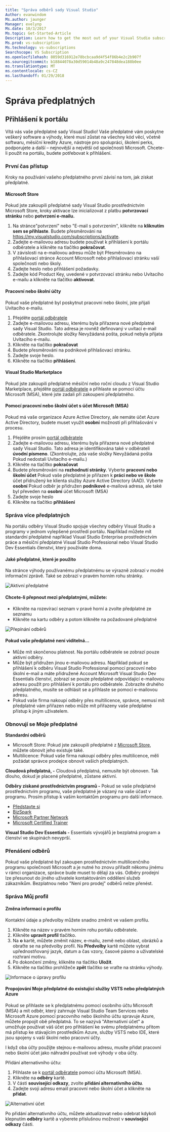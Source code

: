 ```yaml
---
title: "Správa odběrů sady Visual Studio"
Author: evanwindom
Ms.author: jaunger
Manager: evelynp
Ms.date: 10/3/2017
Ms.topic: Get-Started-Article
Description: Learn how to get the most out of your Visual Studio subscriptions.
Ms.prod: vs-subscription
Ms.technology: vs-subscriptions
Searchscope: VS Subscription
ms.openlocfilehash: 8059d316912e78bcbcaa9d4f54f86b4e2c2b907f
ms.sourcegitcommit: b18844078a30d59014b48a9c247848dea188b0ee
ms.translationtype: MT
ms.contentlocale: cs-CZ
ms.lasthandoff: 01/29/2018
---
```

# <a name="managing-subscriptions"></a>Správa předplatných
## <a name="signing-in-to-the-portal"></a>Přihlášení k portálu
Vítá vás vaše předplatné sady Visual Studio!  Vaše předplatné vám poskytne veškerý software a výhody, které musí zůstat na všechny kód věcí, včetně softwaru, měsíční kredity Azure, nástroje pro spolupráci, školení perks, podporujete a další – nejnovější a největší od společnosti Microsoft.  Chcete-li použít na portálu, budete potřebovat k přihlášení.
### <a name="first-time-access"></a>První čas přístup
Kroky na používání vašeho předplatného první závisí na tom, jak získat předplatné.  
#### <a name="microsoft-store"></a>Microsoft Store
Pokud jste zakoupili předplatné sady Visual Studio prostřednictvím Microsoft Store, kroky aktivace lze inicializovat z platbu **potvrzovací stránku** nebo **potvrzení e-mailu.**  
1.  Na stránce"potvrzení" nebo "E-mail s potvrzením", klikněte na **kliknutím sem se přihlaste**.  Budete přesměrováni na https://my.visualstudio.com/subscriptions/activate.
2.  Zadejte e-mailovou adresu budete používat k přihlášení k portálu odběratele a klikněte na tlačítko **pokračovat**.
3.  V závislosti na e-mailovou adresu může být Přesměrováno na přihlašovací stránce Account Microsoft nebo přihlašovací stránku vaší společnosti nebo školy.
4.  Zadejte heslo nebo přihlášení požadavky.
5.  Zadejte kód Product Key, uvedené v potvrzovací stránku nebo Uvítacího e-mailu a klikněte na tlačítko **aktivovat**.

#### <a name="workschool-accounts"></a>Pracovní nebo školní účty
Pokud vaše předplatné byl poskytnut pracovní nebo školní, jste přijali Uvítacího e-mailu.  
1.  Přejděte [portál odběratele](https://my.visualstudio.com/)
2.  Zadejte e-mailovou adresu, kterému byla přiřazena nové předplatné sady Visual Studio. Tato adresa je rovněž definovaný v uvítací e-mail odběratele. Zkontrolujte složky Nevyžádaná pošta, pokud nebyla přijata Uvítacího e-mailu.
3.  Klikněte na tlačítko **pokračovat**
4.  Budete přesměrováni na podnikové přihlašovací stránku.
5.  Zadejte svoje heslo.
6.  Klikněte na tlačítko **přihlášení**.

#### <a name="visual-studio-marketplace"></a>Visual Studio Marketplace 
Pokud jste zakoupili předplatné měsíční nebo roční cloudu z Visual Studio Marketplace, přejděte [portál odběratele](https://my.visualstudio.com/) a přihlaste se pomocí účtu Microsoft (MSA), které jste zadali při zakoupení předplatného.
#### <a name="using-a-workschool-account-with-a-microsoft-account-msa"></a>Pomocí pracovní nebo školní účet s účet Microsoft (MSA)
Pokud má vaše organizace Azure Active Directory, ale nemáte účet Azure Active Directory, budete muset využít **osobní** možností při přihlašování v procesu.
1.  Přejděte prosím [portál odběratele](https://my.visualstudio.com)
2.  Zadejte e-mailovou adresu, kterému byla přiřazena nové předplatné sady Visual Studio. Tato adresa je identifikována také v odběrateli **úvodní písmeno**.  (Zkontrolujte, zda vaše složky Nevyžádaná pošta Pokud nedostali Uvítacího e-mailu.)
3.  Klikněte na tlačítko **pokračovat**
4.  Budete přesměrováni na **rozhodnutí stránky**.   Vyberte **pracovní nebo školní účet** Pokud vaše předplatné je přiřazen k **práci nebo ve škole** účet přidružený ke klienta služby Azure Active Directory (AAD).  Vyberte **osobní** Pokud odběr je přidružen **podnikové** e-mailová adresa, ale také byl převeden na **osobní** účet Microsoft (MSA)
5.  Zadejte svoje heslo
6.  Klikněte na tlačítko **přihlášení** 

### <a name="managing-multiple-subscriptions"></a>Správa více předplatných
Na portálu odběry Visual Studio spojuje všechny odběry Visual Studio a programy v jednom vylepšené prostředí portálu.  Například můžete mít standardní předplatné například Visual Studio Enterprise prostřednictvím práce a měsíční předplatné Visual Studio Professional nebo Visual Studio Dev Essentials členství, který používáte doma. 
#### <a name="which-subscription-am-i-using"></a>Jaké předplatné, které je použito
Na stránce výhody používanému předplatnému se výrazně zobrazí v modré informační zprávě.  Také se zobrazí v pravém horním rohu stránky.

![Aktivní předplatné](_img\manage-vs-subscriptions\current-subscription-cropped.png)

#### <a name="to-switch-between-subscriptions-you-can"></a>Chcete-li přepnout mezi předplatnými, můžete:
- Klikněte na rozevírací seznam v pravé horní a zvolte předplatné ze seznamu
- Klikněte na kartu odběry a potom klikněte na požadované předplatné

![Přepínání odběrů](_img\manage-vs-subscriptions\change-subscription-resized.png)

#### <a name="if-your-subscription-is-not-visible"></a>Pokud vaše předplatné není viditelná...
- Může mít skončenou platnost.  Na portálu odběratele se zobrazí pouze aktivní odběry.
- Může být přidružen jinou e-mailovou adresu. Například pokud se přihlášení k odběru Visual Studio Professional pomocí pracovní nebo školní e-mail a máte přidružené Account Microsoft Visual Studio Dev Essentials členství, zobrazí se pouze předplatné odpovídající e-mailovou adresu použít pro přihlášení k portálu pro odběratele.  Zobrazíte druhého předplatného, musíte se odhlásit se a přihlaste se pomocí e-mailovou adresu.
- Pokud vaše firma nakoupí odběry přes multilicence, správce, nemusí mít předplatné vám přiřazen nebo může mít přiřazeny vaše předplatné přístup k jiným uživatelem.  

### <a name="renewing-my-subscriptions"></a>Obnovují se Moje předplatné
**Standardní odběrů**
- Microsoft Store: Pokud jste zakoupili předplatné z [Microsoft Store](http://www.microsoft.com/store), můžete obnovit jeho existuje také. 
- Multilicence: Pokud vaše firma nakoupí odběry přes multilicence, měli požádat správce prodejce obnovit vašich předplatných.

**Cloudová předplatná, -** Cloudová předplatná, nemusíte být obnoven.  Tak dlouho, dokud je placené předplatné, zůstane aktivní. 

**Odběry získané prostřednictvím programů -** Pokud se vaše předplatné prostřednictvím programu, vaše předplatné je vázaný na vaše účast v programu.  Prosím přístup k vašim kontaktům programu pro další informace. 
- [Představte si](https://imagine.microsoft.com/about)
- [BizSpark](https://bizspark.microsoft.com/About/Offers)
- [Microsoft Partner Network](https://partner.microsoft.com/en-us)
- [Microsoft Certified Trainer](https://www.microsoft.com/en-us/learning/mct-certification.aspx)

**Visual Studio Dev Essentials -** Essentials vývojářů je bezplatná program a členství ve skupinách nevyprší.  

### <a name="transferring-subscriptions"></a>Přenášení odběrů
Pokud vaše předplatné byl zakoupen prostřednictvím multilicenčního programu společnosti Microsoft a je nutné ho znovu přiřadit někomu jinému v rámci organizace, správce bude muset to dělají za vás. Odběry prodejní lze přesunout do jiného uživatele kontaktováním oddělení služeb zákazníkům.  Bezplatnou nebo "Není pro prodej" odběrů nelze přenést. 


### <a name="managing-my-profile"></a>Správa Můj profil

#### <a name="changing-profile-information"></a>Změna informací o profilu
Kontaktní údaje a předvolby můžete snadno změnit ve vašem profilu.  
1.  Klikněte na název v pravém horním rohu portálu odběratele.
2.  Klikněte **upravit profil** tlačítko.
3.  Na **o** kartě, můžete změnit název, e-mailu, země nebo oblast, obrázků a obraťte se na předvolby profil.  Na **Předvolby** kartě můžete vybrat upřednostňovaný jazyk, datum a čas vzory, časové pásmo a uživatelské rozhraní motivu.  
4.  Po dokončení změny, klikněte na tlačítko **Uložit**. 
5.  Klikněte na tlačítko prohlížeče **zpět** tlačítko se vraťte na stránku výhody. 

![Informace o úpravy profilu](_img\manage-vs-subscriptions\edit-profile-resized.png)

#### <a name="linking-my-subscription-to-existing-vsts-or-azure-subscriptions"></a>Propojování Moje předplatné do existující služby VSTS nebo předplatných Azure
Pokud se přihlaste se k předplatnému pomocí osobního účtu Microsoft (MSA) a mít odběr, který zahrnuje Visual Studio Team Services nebo Microsoft Azure pomocí pracovního nebo školního účtu spravuje Azure, můžete propojit obě předplatná. To se nazývá "Alternativní účet" a umožňuje používat váš účet pro přihlášení ke svému předplatnému přitom má přístup ke stávajícím prostředkům Azure, služby VSTS nebo IDE, které jsou spojeny s vaší školní nebo pracovní účty. 

I když oba účty použijte stejnou e-mailovou adresu, musíte přidat pracovní nebo školní účet jako náhradní používat své výhody v oba účty. 

Přidání alternativního účtu:
1. Přihlaste se k [portál odběratele](https://my.visualstudio.com) pomocí účtu Microsoft (MSA).
2. Klikněte na **odběry** kartě.
3. V části **související odkazy**, zvolte **přidání alternativního účtu**.
4. Zadejte svoji adresu emaiil pracovní nebo školní účet a klikněte na **přidat**. 

![Alternativní účet](_img\manage-vs-subscriptions\alternate-account-resized.png)

Po přidání alternativního účtu, můžete aktualizovat nebo odebrat kdykoli klepnutím **odběry** kartě a vyberete příslušnou možnost v **související odkazy** části.  
